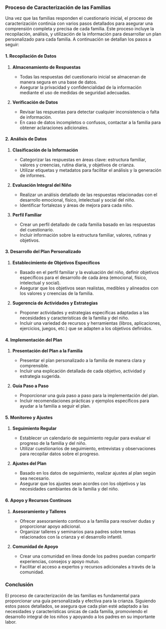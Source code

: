 ### Proceso de Caracterización de las Familias

Una vez que las familias responden el cuestionario inicial, el proceso de caracterización continúa con varios pasos detallados para asegurar una comprensión completa y precisa de cada familia. Este proceso incluye la recopilación, análisis, y utilización de la información para desarrollar un plan personalizado para cada familia. A continuación se detallan los pasos a seguir:

#### 1. Recopilación de Datos

1. **Almacenamiento de Respuestas**
   - Todas las respuestas del cuestionario inicial se almacenan de manera segura en una base de datos.
   - Asegurar la privacidad y confidencialidad de la información mediante el uso de medidas de seguridad adecuadas.

2. **Verificación de Datos**
   - Revisar las respuestas para detectar cualquier inconsistencia o falta de información.
   - En caso de datos incompletos o confusos, contactar a la familia para obtener aclaraciones adicionales.

#### 2. Análisis de Datos

1. **Clasificación de la Información**
   - Categorizar las respuestas en áreas clave: estructura familiar, valores y creencias, rutina diaria, y objetivos de crianza.
   - Utilizar etiquetas y metadatos para facilitar el análisis y la generación de informes.

2. **Evaluación Integral del Niño**
   - Realizar un análisis detallado de las respuestas relacionadas con el desarrollo emocional, físico, intelectual y social del niño.
   - Identificar fortalezas y áreas de mejora para cada niño.

3. **Perfil Familiar**
   - Crear un perfil detallado de cada familia basado en las respuestas del cuestionario.
   - Incluir información sobre la estructura familiar, valores, rutinas y objetivos.

#### 3. Desarrollo del Plan Personalizado

1. **Establecimiento de Objetivos Específicos**
   - Basado en el perfil familiar y la evaluación del niño, definir objetivos específicos para el desarrollo de cada área (emocional, físico, intelectual y social).
   - Asegurar que los objetivos sean realistas, medibles y alineados con los valores y creencias de la familia.

2. **Sugerencia de Actividades y Estrategias**
   - Proponer actividades y estrategias específicas adaptadas a las necesidades y características de la familia y del niño.
   - Incluir una variedad de recursos y herramientas (libros, aplicaciones, ejercicios, juegos, etc.) que se adapten a los objetivos definidos.

#### 4. Implementación del Plan

1. **Presentación del Plan a la Familia**
   - Presentar el plan personalizado a la familia de manera clara y comprensible.
   - Incluir una explicación detallada de cada objetivo, actividad y estrategia sugerida.

2. **Guía Paso a Paso**
   - Proporcionar una guía paso a paso para la implementación del plan.
   - Incluir recomendaciones prácticas y ejemplos específicos para ayudar a la familia a seguir el plan.

#### 5. Monitoreo y Ajustes

1. **Seguimiento Regular**
   - Establecer un calendario de seguimiento regular para evaluar el progreso de la familia y del niño.
   - Utilizar cuestionarios de seguimiento, entrevistas y observaciones para recopilar datos sobre el progreso.

2. **Ajustes del Plan**
   - Basado en los datos de seguimiento, realizar ajustes al plan según sea necesario.
   - Asegurar que los ajustes sean acordes con los objetivos y las necesidades cambiantes de la familia y del niño.

#### 6. Apoyo y Recursos Continuos

1. **Asesoramiento y Talleres**
   - Ofrecer asesoramiento continuo a la familia para resolver dudas y proporcionar apoyo adicional.
   - Organizar talleres y seminarios para padres sobre temas relacionados con la crianza y el desarrollo infantil.

2. **Comunidad de Apoyo**
   - Crear una comunidad en línea donde los padres puedan compartir experiencias, consejos y apoyo mutuo.
   - Facilitar el acceso a expertos y recursos adicionales a través de la comunidad.

### Conclusión

El proceso de caracterización de las familias es fundamental para proporcionar una guía personalizada y efectiva para la crianza. Siguiendo estos pasos detallados, se asegura que cada plan esté adaptado a las necesidades y características únicas de cada familia, promoviendo el desarrollo integral de los niños y apoyando a los padres en su importante labor.